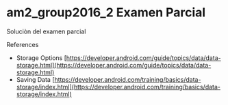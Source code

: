 # am2_group2016_2 Examen Parcial

Soluciòn del examen parcial

References 

  - Storage Options [https://developer.android.com/guide/topics/data/data-storage.html](https://developer.android.com/guide/topics/data/data-storage.html)
  - Saving Data [https://developer.android.com/training/basics/data-storage/index.html](https://developer.android.com/training/basics/data-storage/index.html)
  
  
